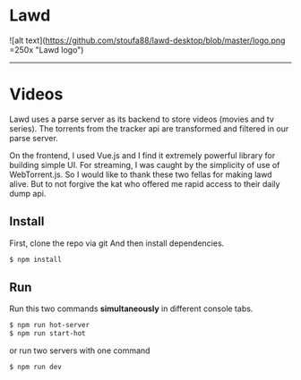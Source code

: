 # **Lawd**

![alt text](https://github.com/stoufa88/lawd-desktop/blob/master/logo.png  =250x "Lawd logo")

----------

# Videos
Lawd uses a parse server as its backend to store videos (movies and tv series).
The torrents from the tracker api are transformed and filtered in our parse server.

On the frontend, I used Vue.js and I find it extremely powerful library for building simple UI.
For streaming, I was caught by the simplicity of use of WebTorrent.js.
So I would like to thank these two fellas for making lawd alive.
But to not forgive the kat who offered me rapid access to their daily dump api.

## Install

First, clone the repo via git
And then install dependencies.

```bash
$ npm install
```

## Run

Run this two commands __simultaneously__ in different console tabs.

```bash
$ npm run hot-server
$ npm run start-hot
```

or run two servers with one command

```bash
$ npm run dev
```
